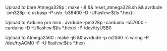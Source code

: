 Upload to bare Atmega328p :
make -j8 && reset_atmega328.sh && avrdude  -pm328p -c usbasp -P usb -b38400 -D -Uflash:w:$(ls *.hex):i

Upload to Arduino pro mini :
avrdude  -pm328p -carduino -b57600   -carduino  -D -Uflash:w:$(ls *.hex):i -P /dev/ttyUSB0

Upload to Atmega2560 :
make -j6 && avrdude -p m2560 -c wiring -P /dev/ttyACM0 -F -U flash:w:$(ls *.hex)
